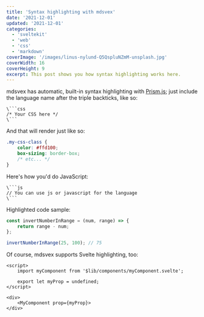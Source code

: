 ```yaml
---
title: 'Syntax highlighting with mdsvex'
date: '2021-12-01'
updated: '2021-12-01'
categories:
  - 'sveltekit'
  - 'web'
  - 'css'
  - 'markdown'
coverImage: '/images/linus-nylund-Q5QspluNZmM-unsplash.jpg'
coverWidth: 16
coverHeight: 9
excerpt: This post shows you how syntax highlighting works here.
---
```


mdsvex has automatic, built-in syntax highlighting with [Prism.js](https://prismjs.com/); just include the language name after the triple backticks, like so:

````
\```css
/* Your CSS here */
\```
````

And that will render just like so:

```css
.my-css-class {
	color: #ffd100;
	box-sizing: border-box;
	/* etc... */
}
```

Here's how you'd do JavaScript:

````
\```js
// You can use js or javascript for the language
\```
````

Highlighted code sample:

```js
const invertNumberInRange = (num, range) => {
	return range - num;
};

invertNumberInRange(25, 100); // 75
```

Of course, mdsvex supports Svelte highlighting, too:

```svelte
<script>
	import myComponent from '$lib/components/myComponent.svelte';

	export let myProp = undefined;
</script>

<div>
	<MyComponent prop={myProp}>
</div>
```

